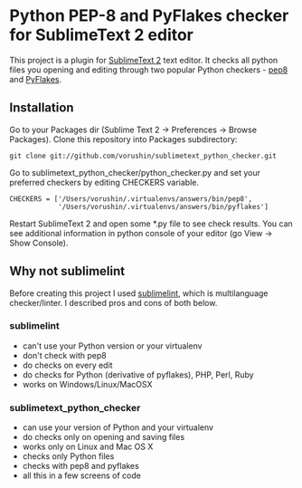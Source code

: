 # Python PEP-8 and PyFlakes checker for SublimeText 2 editor

This project is a plugin for [SublimeText 2](http://www.sublimetext.com/2) text editor.
It checks all python files you opening and editing through two popular Python checkers - [pep8](http://pypi.python.org/pypi/pep8)
and [PyFlakes](http://pypi.python.org/pypi/pyflakes).

## Installation

Go to your Packages dir (Sublime Text 2 -> Preferences -> Browse Packages). Clone this repository into Packages subdirectory:

    git clone git://github.com/vorushin/sublimetext_python_checker.git

Go to sublimetext_python_checker/python_checker.py and set your preferred checkers by editing CHECKERS variable.

    CHECKERS = ['/Users/vorushin/.virtualenvs/answers/bin/pep8',
                '/Users/vorushin/.virtualenvs/answers/bin/pyflakes']

Restart SublimeText 2 and open some *.py file to see check results. You can see additional information in python console of your editor (go View -> Show Console).

## Why not sublimelint

Before creating this project I used [sublimelint](https://github.com/lunixbochs/sublimelint), which is multilanguage
checker/linter. I described pros and cons of both below.

### sublimelint
- can't use your Python version or your virtualenv
- don't check with pep8
- do checks on every edit
- do checks for Python (derivative of pyflakes), PHP, Perl, Ruby
- works on Windows/Linux/MacOSX

### sublimetext_python_checker
- can use your version of Python and your virtualenv
- do checks only on opening and saving files
- works only on Linux and Mac OS X
- checks only Python files
- checks with pep8 and pyflakes
- all this in a few screens of code
